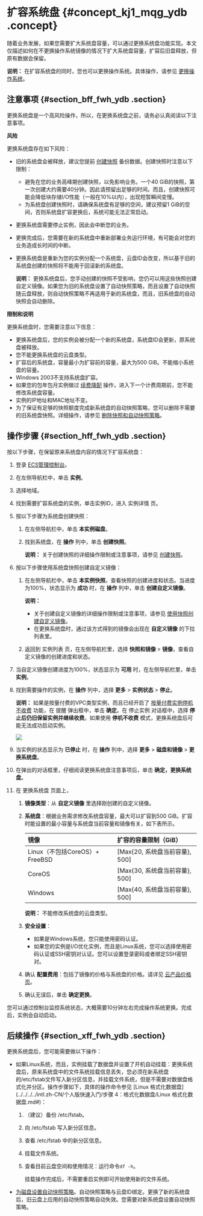 # 扩容系统盘 {#concept_kj1_mqg_ydb .concept}

随着业务发展，如果您需要扩大系统盘容量，可以通过更换系统盘功能实现。本文仅描述如何在不更换操作系统镜像的情况下扩大系统盘容量，扩容后旧盘释放，但原有数据会保留。

**说明：** 在扩容系统盘的同时，您也可以更换操作系统。具体操作，请参见 [更换操作系统](intl.zh-CN/用户指南/实例/更换操作系统.md#)。

## 注意事项 {#section_bff_fwh_ydb .section}

更换系统盘是一个高风险操作，所以，在更换系统盘之前，请务必认真阅读以下注意事项。

**风险**

更换系统盘存在如下风险：

-   旧的系统盘会被释放，建议您提前 [创建快照](intl.zh-CN/用户指南/快照/创建快照.md#) 备份数据。创建快照时注意以下限制：
    -   避免在您的业务高峰期创建快照，以免影响业务。一个40 GiB的快照，第一次创建大约需要40分钟。因此请预留出足够的时间。而且，创建快照可能会降低块存储I/O性能（一般在10%以内），出现短暂瞬间变慢。
    -   为系统盘创建快照时，请确保系统盘有足够的空间，建议预留1 GiB的空间，否则系统盘扩容更换后，系统可能无法正常启动。
-   更换系统盘需要停止实例，因此会中断您的业务。
-   更换完成后，您需要在新的系统盘中重新部署业务运行环境，有可能会对您的业务造成长时间的中断。
-   更换系统盘是重新为您的实例分配一个系统盘，云盘ID会改变，所以基于旧的系统盘创建的快照将不能用于回滚新的系统盘。

    **说明：** 更换系统盘后，您手动创建的快照不受影响，您仍可以用这些快照创建自定义镜像。如果您为旧的系统盘设置了自动快照策略，而且设置了自动快照随云盘释放，则自动快照策略不再适用于新的系统盘，而且，旧系统盘的自动快照会自动删除。


**限制和说明**

更换系统盘时，您需要注意以下信息：

-   更换系统盘后，您的实例会被分配一个新的系统盘，系统盘ID会更新，原系统盘被释放。
-   您不能更换系统盘的云盘类型。
-   扩容后的系统盘，容量最小为扩容前的容量，最大为500 GiB。不能缩小系统盘的容量。
-   Windows 2003不支持系统盘扩容。
-   如果您的包年包月实例做过 [续费降配](../../../../intl.zh-CN/产品定价/续费实例/续费降配.md#) 操作，进入下一个计费周期前，您不能修改系统盘容量。
-   实例的IP地址和MAC地址不变。
-   为了保证有足够的快照额度完成新系统盘的自动快照策略，您可以删除不需要的旧系统盘快照。详细操作，请参见 [删除快照和自动快照策略](intl.zh-CN/用户指南/快照/删除快照和自动快照策略.md#)。

## 操作步骤 {#section_hff_fwh_ydb .section}

按以下步骤，在保留原来系统盘内容的情况下扩容系统盘：

1.  登录 [ECS管理控制台](https://ecs.console.aliyun.com/#/home)。
2.  在左侧导航栏中，单击 **实例**。
3.  选择地域。
4.  找到需要扩容系统盘的实例，单击实例ID，进入 实例详情 页。
5.  按以下步骤为系统盘创建快照：
    1.  在左侧导航栏中，单击 **本实例磁盘**。
    2.  找到系统盘，在 **操作** 列中，单击 **创建快照**。

        **说明：** 关于创建快照的详细操作限制或注意事项，请参见 [创建快照](intl.zh-CN/用户指南/快照/创建快照.md#)。

6.  按以下步骤使用系统盘快照创建自定义镜像：
    1.  在左侧导航栏中，单击 **本实例快照**，查看快照的创建进度和状态。当进度为100%，状态显示为 **成功** 时，在 **操作** 列中，单击 **创建自定义镜像**。

        **说明：** 

        -   关于创建自定义镜像的详细操作限制或注意事项，请参见 [使用快照创建自定义镜像](intl.zh-CN/用户指南/镜像/创建自定义镜像/使用快照创建自定义镜像.md#)。
        -   在更换系统盘时，通过该方式得到的镜像会出现在 **自定义镜像** 的下拉列表里。
    2.  返回到 实例列表 页，在左侧导航栏里，选择 **快照和镜像** \> **镜像**，查看自定义镜像的创建进度和状态。
7.  当自定义镜像创建进度为100%，状态显示为 **可用** 时，在左侧导航栏里，单击 **实例**。
8.  找到需要操作的实例，在 **操作** 列中，选择 **更多** \> **实例状态** \> **停止**。

    **说明：** 如果是按量付费的VPC类型实例，而且已经开启了 [按量付费实例停机不收费](../../../../intl.zh-CN/产品定价/按量付费实例停机不收费.md#) 功能，在 提醒 弹出框中，单击 **确定**。在 停止实例 对话框中，选择 **停止后仍旧保留实例并继续收费**。如果使用 **停机不收费** 模式，更换系统盘后可能无法成功启动实例。

    ![](http://static-aliyun-doc.oss-cn-hangzhou.aliyuncs.com/assets/img/9676/15444955355328_zh-CN.png)

9.  当实例的状态显示为 **已停止** 时，在 **操作** 列中，选择 **更多** \> **磁盘和镜像** \> **更换系统盘**。
10. 在弹出的对话框里，仔细阅读更换系统盘注意事项后，单击 **确定，更换系统盘**。
11. 在 更换系统盘 页面上，
    1.  **镜像类型**：从 **自定义镜像** 里选择刚创建的自定义镜像。
    2.  **系统盘**：根据业务需求修改系统盘容量，最大可以扩容到500 GiB。扩容时能设置的最小容量与系统盘当前容量和镜像有关，如下表所示。

        |镜像|扩容的容量限制（GiB）|
        |:-|:-----------|
        |Linux（不包括CoreOS）+ FreeBSD|\[Max\{20, 系统盘当前容量\}, 500\]|
        |CoreOS|\[Max\{30, 系统盘当前容量\}, 500\]|
        |Windows|\[Max\{40, 系统盘当前容量\}, 500\]|

        **说明：** 不能修改系统盘的云盘类型。

    3.  **安全设置**：
        -   如果是Windows系统，您只能使用密码认证。
        -   如果您的实例是I/O优化实例，而且是Linux系统，您可以选择使用密码认证或SSH密钥对认证。您可以设置登录密码或者绑定SSH密钥对。
    4.  确认 **配置费用**：包括了镜像的价格与系统盘的价格。请详见 [云产品价格页](https://www.alibabacloud.com/zh/product/ecs#pricing)。
    5.  确认无误后，单击 **确定更换**。

您可以通过控制台监控系统状态，大概需要10分钟左右完成操作系统更换。完成后，实例会自动启动。

## 后续操作 {#section_xff_fwh_ydb .section}

更换系统盘后，您可能需要做以下操作：

-   如果Linux系统，而且，实例挂载了数据盘并设置了开机自动挂载：更换系统盘后，原来系统盘中的文件系统挂载信息丢失，您必须在新系统盘的/etc/fstab文件写入新分区信息，并挂载文件系统，但是不需要对数据盘格式化并分区。操作步骤如下，具体的操作命令参见 [Linux 格式化数据盘](../../../../intl.zh-CN/个人版快速入门/步骤 4：格式化数据盘/Linux 格式化数据盘.md#)：
    1.  （建议）备份 /etc/fstab。
    2.  向 /etc/fstab 写入新分区信息。
    3.  查看 /etc/fstab 中的新分区信息。
    4.  挂载文件系统。
    5.  查看目前云盘空间和使用情况：运行命令`df -h`。

        挂载操作完成后，不需要重启实例即可开始使用新的文件系统。

-    [为磁盘设置自动快照策略](intl.zh-CN/用户指南/快照/为磁盘设置自动快照策略.md#)。自动快照策略与云盘ID绑定。更换了新的系统盘后，旧云盘上应用的自动快照策略自动失效。您需要对新系统盘设置自动快照策略。

